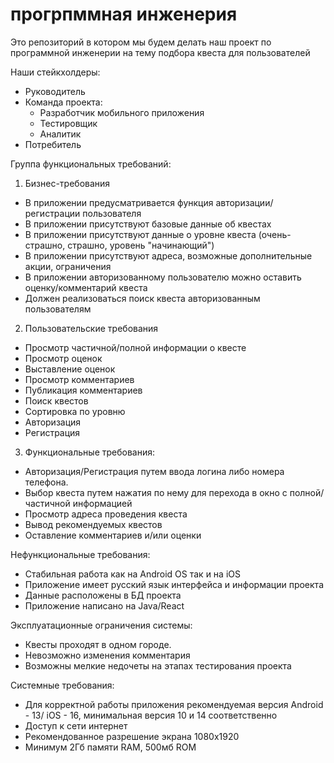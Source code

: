 # прогрпммная инженерия
Это репозиторий в котором мы будем делать наш проект по программной инженерии на тему подбора квеста для пользователей

Наши стейкхолдеры:
* Руководитель
* Команда проекта:
  - Разработчик мобильного приложения
  - Тестировщик
  - Аналитик
* Потребитель


Группа функциональных требований:
 1) Бизнес-требования
- В приложении предусматривается функция авторизации/регистрации пользователя
- В приложении присутствуют базовые  данные об квестах
- В приложении присутствуют данные о уровне квеста (очень-страшно, страшно, уровень "начинающий")
- В приложении присутствуют адреса, возможные дополнительные акции, ограничения
- В приложении авторизованному пользователю можно оставить оценку/комментарий квеста
- Должен реализоваться поиск квеста авторизованным пользователям

2. Пользовательские требования
- Просмотр частичной/полной информации о квесте
- Просмотр оценок
- Выставление оценок
- Просмотр комментариев
- Публикация комментариев
- Поиск квестов
- Сортировка по уровню
- Авторизация
- Регистрация

3. Функциональные требования:
 - Авторизация/Регистрация путем ввода логина либо номера телефона.
 - Выбор квеста путем нажатия по нему для перехода в окно с полной/частичной информацией
 - Просмотр адреса проведения квеста 
 - Вывод рекомендуемых квестов
 - Оставление комментариев и/или оценки

 Нефункциональные требования:
 - Стабильная работа как на Android OS так и на iOS
 - Приложение имеет русский язык интерфейса и информации проекта 
 - Данные  расположены в БД проекта
 - Приложение написано на Java/React

 Эксплуатационные ограничения системы:
 - Квесты проходят в одном городе. 
 - Невозможно изменения комментария
 - Возможны мелкие недочеты на этапах тестирования проекта
 
Системные требования:
- Для корректной работы приложения рекомендуемая версия Android - 13/ iOS - 16, минимальная версия 10 и 14 соответственно
 - Доступ к сети интернет
- Рекомендованное разрешение экрана 1080x1920 
 - Минимум 2Гб памяти RAM, 500мб ROM
